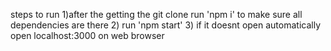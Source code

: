 
steps to run
1)after the getting the git clone run 'npm i' to make sure all dependencies are there
2) run 'npm start' 
3) if it doesnt open automatically open localhost:3000 on web browser

